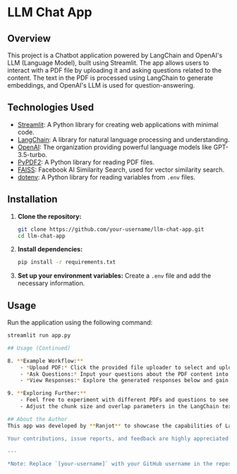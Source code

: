 # LLM Chat App

## Overview
This project is a Chatbot application powered by LangChain and OpenAI's LLM (Language Model), built using Streamlit. The app allows users to interact with a PDF file by uploading it and asking questions related to the content. The text in the PDF is processed using LangChain to generate embeddings, and OpenAI's LLM is used for question-answering.

## Technologies Used
- [Streamlit](https://streamlit.io/): A Python library for creating web applications with minimal code.
- [LangChain](https://github.com/LangChain/langchain): A library for natural language processing and understanding.
- [OpenAI](https://openai.com/): The organization providing powerful language models like GPT-3.5-turbo.
- [PyPDF2](https://pythonhosted.org/PyPDF2/): A Python library for reading PDF files.
- [FAISS](https://github.com/facebookresearch/faiss): Facebook AI Similarity Search, used for vector similarity search.
- [dotenv](https://github.com/theskumar/python-dotenv): A Python library for reading variables from `.env` files.

## Installation
1. **Clone the repository:**
    ```bash
    git clone https://github.com/your-username/llm-chat-app.git
    cd llm-chat-app
    ```

2. **Install dependencies:**
    ```bash
    pip install -r requirements.txt
    ```

3. **Set up your environment variables:**
   Create a `.env` file and add the necessary information.

## Usage
Run the application using the following command:
```bash
streamlit run app.py

## Usage (Continued)

8. **Example Workflow:**
    - *Upload PDF:* Click the provided file uploader to select and upload a PDF document.
    - *Ask Questions:* Input your questions about the PDF content into the designated text field.
    - *View Responses:* Explore the generated responses below and gain insights into your queries.

9. **Exploring Further:**
    - Feel free to experiment with different PDFs and questions to see how the Chatbot responds.
    - Adjust the chunk size and overlap parameters in the LangChain text splitter for optimized results.

## About the Author
This app was developed by **Ranjot** to showcase the capabilities of LangChain and leverage the power of OpenAI's LLM.

Your contributions, issue reports, and feedback are highly appreciated!

---

*Note: Replace `[your-username]` with your GitHub username in the repository clone URL.*



